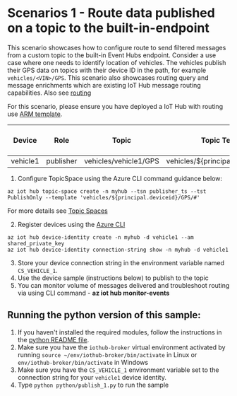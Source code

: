 # Scenarios 1 - Route data published on a topic to the built-in-endpoint

This scenario showcases how to configure route to send filtered messages from a custom topic to the built-in Event Hubs endpoint. Consider a use case where one needs to identify location of vehicles. The vehicles publish their GPS data on topics with their device ID in the path, for example `vehicles/<VIN>/GPS`. This scenario also showcases routing query and message enrichments which are existing IoT Hub message routing capabilities. Also see [routing](https://github.com/Azure/IoTHubMQTTBrokerPreviewSamples#message-routing-for-mqtt-broker-enabled-iot-hubs)

For this scenario, please ensure you have deployed a IoT Hub with routing use [ARM template](https://github.com/prashmo/azure-quickstart-templates/tree/master/quickstarts/microsoft.devices/iothub-mqtt-broker-route-messages).

| Device | Role| Topic | Topic Template | Topic Space Type|
| -------- | --------------- |---------- |---------- |---------- |
| vehicle1 | publisher | vehicles/vehicle1/GPS | vehicles/${principal.deviceid}/GPS/# | PublishOnly|

1. Configure TopicSpace using the Azure CLI command guidance below:

 ```azurecli
az iot hub topic-space create -n myhub --tsn publisher_ts --tst PublishOnly --template 'vehicles/${principal.deviceid}/GPS/#'
```

  For more details see [Topic Spaces](https://github.com/Azure/IoTHubMQTTBrokerPreviewSamples#topic-spaces)

2. Register devices using the [Azure CLI](https://docs.microsoft.com/cli/azure/iot/hub/device-identity?view=azure-cli-latest#az_iot_hub_device_identity_create)

```azure cli
az iot hub device-identity create -n myhub -d vehicle1 --am shared_private_key
az iot hub device-identity connection-string show -n myhub -d vehicle1
```

3. Store your device connection string in the environment variable named `CS_VEHICLE_1`.
4. Use the device sample (instructions below) to publish to the topic
5. You can monitor volume of messages delivered and troubleshoot routing via using CLI command - **az iot hub monitor-events**

## Running the python version of this sample:

1. If you haven't installed the required modules, follow the instructions in the [python README file](../python/README.md).
2. Make sure you have the `iothub-broker` virtual environment activated by running `source ~/env/iothub-broker/bin/activate` in Linux or `env/iothub-broker/bin/activate` in Windows 
3. Make sure you have the `CS_VEHICLE_1` environment variable set to the connection string for your `vehicle1` device identity.
4. Type `python python/publish_1.py` to run the sample

